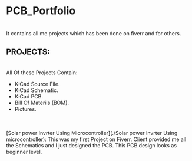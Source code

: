 # PCB_Portfolio
<br> It contains all me projects which has been done on fiverr and for others.
<br>
## PROJECTS:
<br> All Of these Projects Contain:
- KiCad Source File.
- KiCad Schematic.
- KiCad PCB.
- Bill Of Materils (BOM).
- Pictures.
<br>

<br>
[Solar power Invrter Using Microcontroller](./Solar power Invrter Using microcontroller): This was my first Project on Fiverr. Client provided me all the Schematics and I just designed the PCB. This PCB design looks as beginner level.
<br>
